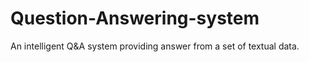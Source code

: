 # Question-Answering-system
An intelligent Q&amp;A system providing answer from a set of textual data.

